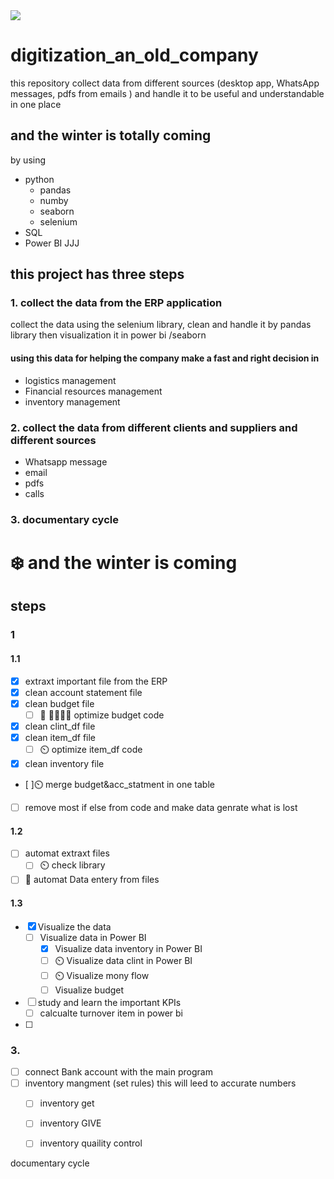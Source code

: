 <img src="https://devstickers.com/assets/img/pro/kjyz.png"  >

# digitization_an_old_company
this repository collect data from different  sources (desktop app, WhatsApp messages, pdfs from emails ) 
and handle it to be useful and understandable in one place
## and the winter is totally coming
by using 
- python 
  - pandas
  - numby
  - seaborn
  - selenium
- SQL 
- Power BI  JJJ
## this project has three steps
### 1. collect the data from the ERP application 
collect the data using the selenium library, clean and handle it by pandas library then visualization it in power bi /seaborn
#### using this data for helping the company make a fast and right decision in  
 * logistics management
 * Financial resources management
 * inventory management
  

  
### 2. collect the data from different clients and suppliers and different sources 
- Whatsapp message 
- email 
- pdfs 
- calls 


### 3.  documentary cycle

# :snowflake: and the winter is  coming


## steps
### 1
#### 1.1
- [x] extraxt important file from the ERP 
- [x] clean account statement file
- [x] clean budget file 
  -  [ ] :star2: :star2::star2::star2::star2: optimize budget code
- [x] clean clint_df file 
- [x] clean item_df file 
  - [ ] :timer_clock: optimize item_df code 
- [x] clean inventory file
- [ ]:timer_clock: merge budget&acc_statment in one table 
- [ ] remove most if else from code and make data genrate what is lost

#### 1.2

- [ ] automat extraxt files 
  - [ ] :timer_clock: check library  
- [ ] :dizzy:	automat Data entery from files

#### 1.3
- [x] Visualize the data
  - [ ] Visualize data in Power BI
    - [x] Visualize data inventory in Power BI
    - [ ] :timer_clock: Visualize data clint in Power BI    
    - [ ] :timer_clock: Visualize mony flow 
    - [ ] Visualize budget
- [ ] study and learn the important KPIs
  - [ ] calcualte turnover item in power bi 

- [ ]   

### 3.
- [ ] connect Bank account with the main program
- [ ] inventory mangment (set rules)
  this will leed to accurate numbers 
  - [ ] inventory get
  - [ ] inventory GIVE
  - [ ] inventory quaility control 
  






documentary cycle

